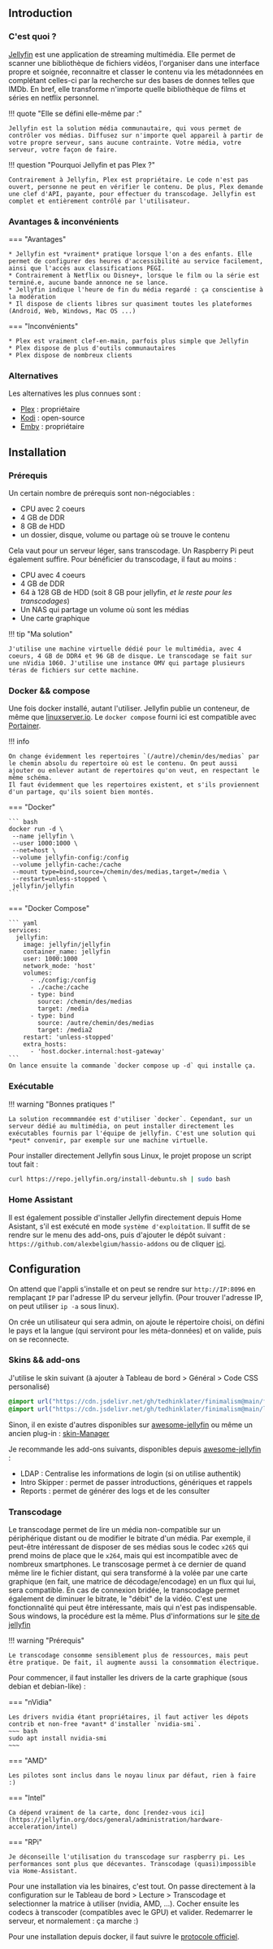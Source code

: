 ## Introduction
### C'est quoi ?

[Jellyfin](https://jellyfin.org/) est une application de streaming multimédia. Elle permet de scanner une bibliothèque de fichiers vidéos, l'organiser dans une interface propre et soignée, reconnaitre et classer le contenu via les métadonnées en complétant celles-ci par la recherche sur des bases de donnes telles que IMDb. En bref, elle transforme n'importe quelle bibliothèque de films et séries en netflix personnel.

!!! quote "Elle se défini elle-même par :"

    Jellyfin est la solution média communautaire, qui vous permet de contrôler vos médias. Diffusez sur n'importe quel appareil à partir de votre propre serveur, sans aucune contrainte. Votre média, votre serveur, votre façon de faire.

!!! question "Pourquoi Jellyfin et pas Plex ?"

    Contrairement à Jellyfin, Plex est propriétaire. Le code n'est pas ouvert, personne ne peut en vérifier le contenu. De plus, Plex demande une clef d'API, payante, pour effectuer du transcodage. Jellyfin est complet et entièrement contrôlé par l'utilisateur.

### Avantages & inconvénients

=== "Avantages"

    * Jellyfin est *vraiment* pratique lorsque l'on a des enfants. Elle permet de configurer des heures d'accessibilité au service facilement, ainsi que l'accès aux classifications PEGI.
    * Contrairement à Netflix ou Disney+, lorsque le film ou la série est terminé.e, aucune bande annonce ne se lance.
    * Jellyfin indique l'heure de fin du média regardé : ça conscientise à la modération
    * Il dispose de clients libres sur quasiment toutes les plateformes (Android, Web, Windows, Mac OS ...)

=== "Inconvénients"

    * Plex est vraiment clef-en-main, parfois plus simple que Jellyfin
    * Plex dispose de plus d'outils communautaires
    * Plex dispose de nombreux clients

### Alternatives

Les alternatives les plus connues sont :

- [Plex](https://plex.tv) : propriétaire
- [Kodi](https://kodi.tv) : open-source
- [Emby](https://emby.media) : propriétaire
  

## Installation


### Prérequis

Un certain nombre de prérequis sont non-négociables :

- CPU avec 2 coeurs
- 4 GB de DDR
- 8 GB de HDD
- un dossier, disque, volume ou partage où se trouve le contenu

Cela vaut pour un serveur léger, sans transcodage. Un Raspberry Pi peut également suffire. Pour bénéficier du transcodage, il faut au moins :

- CPU avec 4 coeurs
- 4 GB de DDR
- 64 à 128 GB de HDD (soit 8 GB pour jellyfin, *et le reste pour les transcodages*)
- Un NAS qui partage un volume où sont les médias
- Une carte graphique

!!! tip "Ma solution"

    J'utilise une machine virtuelle dédié pour le multimédia, avec 4 coeurs, 4 GB de DDR4 et 96 GB de disque. Le transcodage se fait sur une nVidia 1060. J'utilise une instance OMV qui partage plusieurs téras de fichiers sur cette machine. 

### Docker && compose

Une fois docker installé, autant l'utiliser. Jellyfin publie un conteneur, de même que [linuxserver.io](https://docs.linuxserver.io/images/docker-jellyfin/). Le `docker compose` fourni ici est compatible avec [Portainer](https://portainer.io).

!!! info

    On change évidemment les repertoires `(/autre)/chemin/des/medias` par le chemin absolu du repertoire où est le contenu. On peut aussi ajouter ou enlever autant de repertoires qu'on veut, en respectant le même schéma.
    Il faut évidemment que les repertoires existent, et s'ils proviennent d'un partage, qu'ils soient bien montés.

=== "Docker"
    
    ``` bash
    docker run -d \
     --name jellyfin \
     --user 1000:1000 \
     --net=host \
     --volume jellyfin-config:/config
     --volume jellyfin-cache:/cache
     --mount type=bind,source=/chemin/des/medias,target=/media \
     --restart=unless-stopped \
     jellyfin/jellyfin
    ```

=== "Docker Compose"

    ``` yaml
    services:
      jellyfin:
        image: jellyfin/jellyfin
        container_name: jellyfin
        user: 1000:1000
        network_mode: 'host'
        volumes:
          - ./config:/config
          - ./cache:/cache
          - type: bind
            source: /chemin/des/medias
            target: /media
          - type: bind
            source: /autre/chemin/des/medias
            target: /media2
        restart: 'unless-stopped'
        extra_hosts:
          - 'host.docker.internal:host-gateway'
    ```
    On lance ensuite la commande `docker compose up -d` qui installe ça.

### Exécutable

!!! warning "Bonnes pratiques !"

    La solution recommmandée est d'utiliser `docker`. Cependant, sur un serveur dédié au multimédia, on peut installer directement les exécutables fournis par l'équipe de jellyfin. C'est une solution qui *peut* convenir, par exemple sur une machine virtuelle.

Pour installer directement Jellyfin sous Linux, le projet propose un script tout fait :

``` bash
curl https://repo.jellyfin.org/install-debuntu.sh | sudo bash
```

### Home Assistant

Il est également possible d'installer Jellyfin directement depuis Home Asistant, s'il est exécuté en mode `système d'exploitation`. Il suffit de se rendre sur le menu des add-ons, puis d'ajouter le dépôt suivant : `https://github.com/alexbelgium/hassio-addons` ou de cliquer [ici](https://my.home-assistant.io/redirect/supervisor_add_addon_repository/?repository_url=https%3A%2F%2Fgithub.com%2Falexbelgium%2Fhassio-addons).

## Configuration 

On attend que l'appli s'installe et on peut se rendre sur `http://IP:8096` en remplaçant `IP` par l'adresse IP du serveur jellyfin. (Pour trouver l'adresse IP, on peut utiliser `ip -a` sous linux).

On crée un utilisateur qui sera admin, on ajoute le répertoire choisi, on défini le pays et la langue (qui serviront pour les méta-données) et on valide, puis on se reconnecte.

### Skins && add-ons

J'utilise le skin suivant (à ajouter à Tableau de bord > Général > Code CSS personalisé)
``` CSS
@import url("https://cdn.jsdelivr.net/gh/tedhinklater/finimalism@main/finimalism7.css");
@import url("https://cdn.jsdelivr.net/gh/tedhinklater/finimalism@main/libraryCardAriaText.css");
```
Sinon, il en existe d'autres disponibles sur [awesome-jellyfin](https://github.com/awesome-jellyfin/awesome-jellyfin/blob/main/THEMES.md) ou même un ancien plug-in : [skin-Manager](https://github.com/danieladov/jellyfin-plugin-skin-manager)

Je recommande les add-ons suivants, disponibles depuis [awesome-jellyfin](https://github.com/awesome-jellyfin/awesome-jellyfin) :

- LDAP : Centralise les informations de login (si on utilise authentik)
- Intro Skipper : permet de passer introductions, génériques et rappels
- Reports : permet de générer des logs et de les consulter

### Transcodage

Le transcodage permet de lire un média non-compatible sur un périphérique distant ou de modifier le bitrate d'un média. Par exemple, il peut-être intéressant de disposer de ses médias sous le codec `x265` qui prend moins de place que le `x264`, mais qui est incompatible avec de nombreux smartphones. Le transcosage permet à ce dernier de quand même lire le fichier distant, qui sera transformé à la volée par une carte graphique (en fait, une matrice de décodage/encodage) en un flux qui lui, sera compatible. En cas de connexion bridée, le transcodage permet également de diminuer le bitrate, le "débit" de la vidéo. C'est une fonctionnalité qui peut être intéressante, mais qui n'est pas indispensable. Sous windows, la procédure est la même. Plus d'informations sur le [site de jellyfin](https://jellyfin.org/docs/general/administration/hardware-acceleration)

!!! warning "Prérequis"

    Le transcodage consomme sensiblement plus de ressources, mais peut être pratique. De fait, il augmente aussi la consommation électrique.

Pour commencer, il faut installer les drivers de la carte graphique (sous debian et debian-like) :

=== "nVidia"

    Les drivers nvidia étant propriétaires, il faut activer les dépots contrib et non-free *avant* d'installer `nvidia-smi`.
    ~~~ bash
    sudo apt install nvidia-smi
    ~~~

=== "AMD"

    Les pilotes sont inclus dans le noyau linux par défaut, rien à faire :)

=== "Intel"

    Ca dépend vraiment de la carte, donc [rendez-vous ici](https://jellyfin.org/docs/general/administration/hardware-acceleration/intel)

=== "RPi"

    Je déconseille l'utilisation du transcodage sur raspberry pi. Les performances sont plus que décevantes. Transcodage (quasi)impossible via Home-Assistant.

Pour une installation via les binaires, c'est tout. On passe directement à la configuration sur le Tableau de bord > Lecture > Transcodage et selectionner la matrice à utiliser (nvidia, AMD, ...). Cocher ensuite les codecs à transcoder (compatibles avec le GPU) et valider. Redemarrer le serveur, et normalement : ça marche :)

Pour une installation depuis docker, il faut suivre le [protocole officiel](https://jellyfin.org/docs/general/administration/hardware-acceleration/nvidia#configure-with-linux-virtualization). 

